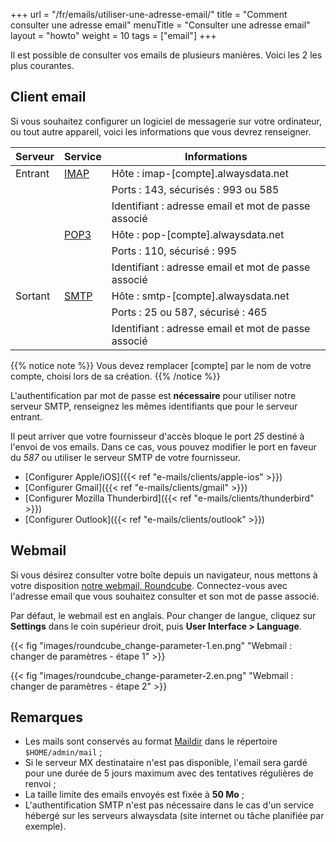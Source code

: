 +++
url = "/fr/emails/utiliser-une-adresse-email/"
title = "Comment consulter une adresse email"
menuTitle = "Consulter une adresse email"
layout = "howto"
weight = 10
tags = ["email"]
+++

Il est possible de consulter vos emails de plusieurs manières. Voici les 2 les plus courantes.

## Client email

Si vous souhaitez configurer un logiciel de messagerie sur votre ordinateur, ou tout autre appareil, voici les informations que vous devrez renseigner.

| Serveur | Service                                                                | Informations                                        |
|---------|------------------------------------------------------------------------|-----------------------------------------------------|
| Entrant | [IMAP](https://fr.wikipedia.org/wiki/Internet_Message_Access_Protocol) | Hôte : imap-[compte].alwaysdata.net                 |
|         |                                                                        | Ports : 143, sécurisés : 993 ou 585                 |
|         |                                                                        | Identifiant : adresse email et mot de passe associé |
|         | [POP3](https://fr.wikipedia.org/wiki/Post_Office_Protocol)             | Hôte : pop-[compte].alwaysdata.net                  |
|         |                                                                        | Ports : 110, sécurisé : 995                         |
|         |                                                                        | Identifiant : adresse email et mot de passe associé |
| Sortant | [SMTP](https://fr.wikipedia.org/wiki/Simple_Mail_Transfer_Protocol)    | Hôte : smtp-[compte].alwaysdata.net                 |
|         |                                                                        | Ports : 25 ou 587, sécurisé : 465                   |
|         |                                                                        | Identifiant : adresse email et mot de passe associé |

{{% notice note %}}
Vous devez remplacer [compte] par le nom de votre compte, choisi lors de sa création.
{{% /notice %}}

L'authentification par mot de passe est **nécessaire** pour utiliser notre serveur SMTP, renseignez les mêmes identifiants que pour le serveur entrant.

Il peut arriver que votre fournisseur d'accès bloque le port _25_ destiné à l'envoi de vos emails. Dans ce cas, vous pouvez modifier le port en faveur du _587_ ou utiliser le serveur SMTP de votre fournisseur.

* [Configurer Apple/iOS]({{< ref "e-mails/clients/apple-ios" >}})
* [Configurer Gmail]({{< ref "e-mails/clients/gmail" >}})
* [Configurer Mozilla Thunderbird]({{< ref "e-mails/clients/thunderbird" >}})
* [Configurer Outlook]({{< ref "e-mails/clients/outlook" >}})

## Webmail

Si vous désirez consulter votre boîte depuis un navigateur, nous mettons à votre disposition [notre webmail, Roundcube](https://webmail.alwaysdata.com). Connectez-vous avec l'adresse email que vous souhaitez consulter et son mot de passe associé.

Par défaut, le webmail est en anglais. Pour changer de langue, cliquez sur **Settings** dans le coin supérieur droit, puis **User Interface > Language**.

{{< fig "images/roundcube_change-parameter-1.en.png" "Webmail : changer de paramètres - étape 1" >}}

{{< fig "images/roundcube_change-parameter-2.en.png" "Webmail : changer de paramètres - étape 2" >}}

## Remarques

- Les mails sont conservés au format [Maildir](https://fr.wikipedia.org/wiki/Maildir) dans le répertoire `$HOME/admin/mail` ;
- Si le serveur MX destinataire n'est pas disponible, l'email sera gardé pour une durée de 5 jours maximum avec des tentatives régulières de renvoi ;
- La taille limite des emails envoyés est fixée à **50 Mo** ;
- L'authentification SMTP n'est pas nécessaire dans le cas d'un service hébergé sur les serveurs alwaysdata (site internet ou tâche planifiée par exemple).
